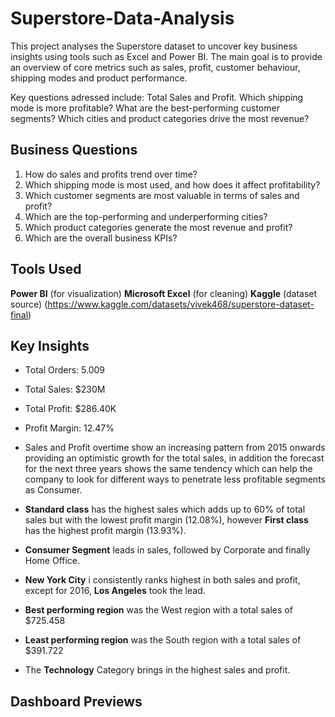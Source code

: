# Superstore-Data-Analysis
This project analyses the Superstore dataset to uncover key business insights using tools such as Excel and Power BI. The main goal is to provide an overview of core metrics such as sales, profit, customer behaviour, shipping modes and product performance.

Key questions adressed include:
Total Sales and Profit.
Which shipping mode is more profitable?
What are the best-performing customer segments?
Which cities and product categories drive the most revenue?


## Business Questions

1. How do sales and profits trend over time?
2. Which shipping mode is most used, and how does it affect profitability?
3. Which customer segments are most valuable in terms of sales and profit?
4. Which are the top-performing and underperforming cities?
5. Which product categories generate the most revenue and profit?
6. Which are the overall business KPIs?


## Tools Used
**Power BI** (for visualization)
**Microsoft Excel** (for cleaning)
**Kaggle** (dataset source) (https://www.kaggle.com/datasets/vivek468/superstore-dataset-final)


## Key Insights

- Total Orders: 5.009
- Total Sales: $230M
- Total Profit: $286.40K
- Profit Margin: 12.47%

- Sales and Profit overtime show an increasing pattern from 2015 onwards providing an optimistic growth for the total sales, in addition the forecast for the next three years shows the same tendency which can help the company to look for different ways to penetrate less profitable segments as Consumer.
- **Standard class** has the highest sales which adds up to 60% of total sales but with the lowest profit margin (12.08%), however **First class** has the highest profit margin (13.93%).
- **Consumer Segment** leads in sales, followed by Corporate and finally Home Office.
- **New York City** i consistently ranks highest in both sales and profit, except for 2016, **Los Angeles** took the lead.
- **Best performing region** was the West region with a total sales of $725.458
- **Least performing region** was the South region with a total sales of $391.722
- The **Technology** Category brings in the highest sales and profit.


## Dashboard Previews
















